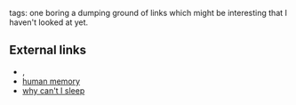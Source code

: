 tags: one boring
a dumping ground of links which might be interesting that I haven't looked at yet.

## External links
* [](https://moq.org), [](https://en.wikipedia.org/wiki/Pirsig%27s_Metaphysics_of_Quality)
* [human memory](https://github.com/ContextLab/human-memory)
* [why can't I sleep](https://greatergood.berkeley.edu/article/item/dear_christine_why_cant_i_sleep)
